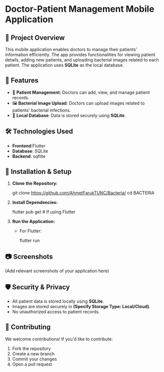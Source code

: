 # Doctor-Patient Management Mobile Application

## 📌 Project Overview
This mobile application enables doctors to manage their patients' information efficiently. The app provides functionalities for viewing patient details, adding new patients, and uploading bacterial images related to each patient. The application uses **SQLite** as the local database.

## 📱 Features
- 🏥 **Patient Management**: Doctors can add, view, and manage patient records.
- 🖼 **Bacterial Image Upload**: Doctors can upload images related to patients' bacterial infections.
- 📂 **Local Database**: Data is stored securely using **SQLite**.

## 🛠 Technologies Used
- **Frontend**:Flutter
- **Database**: SQLite
- **Backend**: sqflite

## 🚀 Installation & Setup
1. **Clone the Repository:**
   
   git clone https://github.com/AhmetFarukTUNC/Bacteria/
   cd BACTERIA
  
2. **Install Dependencies:**
   
   
   flutter pub get # If using Flutter
   
3. **Run the Application:**
   
   - For Flutter:
     
     flutter run

## 📷 Screenshots
(Add relevant screenshots of your application here)

## 🛡 Security & Privacy
- All patient data is stored locally using **SQLite**.
- Images are stored securely in **(Specify Storage Type: Local/Cloud)**.
- No unauthorized access to patient records.

## 🤝 Contributing
We welcome contributions! If you'd like to contribute:
1. Fork the repository
2. Create a new branch 
3. Commit your changes
4. Open a pull request



